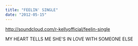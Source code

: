 ```yaml
---
title: "FEELIN' SINGLE"
date: "2012-05-15"
---
```


http://soundcloud.com/r-kellyofficial/feelin-single

MY HEART TELLS ME SHE'S IN LOVE WITH SOMEONE ELSE
